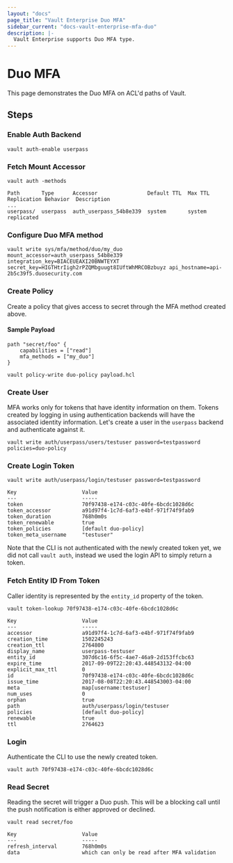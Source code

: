 ```yaml
---
layout: "docs"
page_title: "Vault Enterprise Duo MFA"
sidebar_current: "docs-vault-enterprise-mfa-duo"
description: |-
  Vault Enterprise supports Duo MFA type.
---
```


# Duo MFA

This page demonstrates the Duo MFA on ACL'd paths of Vault.

## Steps

### Enable Auth Backend

```
vault auth-enable userpass
```

### Fetch Mount Accessor

```
vault auth -methods
```

```
Path       Type      Accessor                Default TTL  Max TTL  Replication Behavior  Description
...
userpass/  userpass  auth_userpass_54b8e339  system       system   replicated
```


### Configure Duo MFA method

```
vault write sys/mfa/method/duo/my_duo mount_accessor=auth_userpass_54b8e339 integration_key=BIACEUEAXI20BNWTEYXT secret_key=HIGTHtrIigh2rPZQMbguugt8IUftWhMRCOBzbuyz api_hostname=api-2b5c39f5.duosecurity.com
```

### Create Policy

Create a policy that gives access to secret through the MFA method created
above.

#### Sample Payload

```hcl
path "secret/foo" {
    capabilities = ["read"]
    mfa_methods = ["my_duo"]
}
```

```
vault policy-write duo-policy payload.hcl
```

### Create User

MFA works only for tokens that have identity information on them. Tokens
created by logging in using authentication backends will have the associated
identity information. Let's create a user in the `userpass` backend and
authenticate against it.


```
vault write auth/userpass/users/testuser password=testpassword policies=duo-policy
```

### Create Login Token

```
vault write auth/userpass/login/testuser password=testpassword
```

```
Key                     Value
---                     -----
token                   70f97438-e174-c03c-40fe-6bcdc1028d6c
token_accessor          a91d97f4-1c7d-6af3-e4bf-971f74f9fab9
token_duration          768h0m0s
token_renewable         true
token_policies          [default duo-policy]
token_meta_username     "testuser"
```

Note that the CLI is not authenticated with the newly created token yet, we did
not call `vault auth`, instead we used the login API to simply return a token.

### Fetch Entity ID From Token

Caller identity is represented by the `entity_id` property of the token.

```
vault token-lookup 70f97438-e174-c03c-40fe-6bcdc1028d6c
```

```
Key                     Value
---                     -----
accessor                a91d97f4-1c7d-6af3-e4bf-971f74f9fab9
creation_time           1502245243
creation_ttl            2764800
display_name            userpass-testuser
entity_id               307d6c16-6f5c-4ae7-46a9-2d153ffcbc63
expire_time             2017-09-09T22:20:43.448543132-04:00
explicit_max_ttl        0
id                      70f97438-e174-c03c-40fe-6bcdc1028d6c
issue_time              2017-08-08T22:20:43.448543003-04:00
meta                    map[username:testuser]
num_uses                0
orphan                  true
path                    auth/userpass/login/testuser
policies                [default duo-policy]
renewable               true
ttl                     2764623
```

### Login

Authenticate the CLI to use the newly created token.

```
vault auth 70f97438-e174-c03c-40fe-6bcdc1028d6c
```

### Read Secret

Reading the secret will trigger a Duo push. This will be a blocking call until
the push notification is either approved or declined.

```
vault read secret/foo
```

```
Key                     Value
---                     -----
refresh_interval        768h0m0s
data                    which can only be read after MFA validation
```
